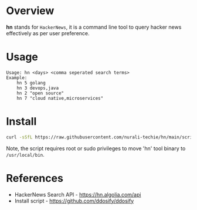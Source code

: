 # Overview

**hn** stands for `HackerNews`, it is a command line tool to query hacker news effectively as per user preference.

# Usage

```
Usage: hn <days> <comma seperated search terms>
Example:
	hn 5 golang
	hn 3 devops,java
	hn 2 "open source"
	hn 7 "cloud native,microservices"
```

# Install

```bash
curl -sSfL https://raw.githubusercontent.com/nurali-techie/hn/main/scripts/install.sh | sh
```

Note, the script requires root or sudo privileges to move 'hn' tool binary to `/usr/local/bin`.


# References

- HackerNews Search API - https://hn.algolia.com/api
- Install script - https://github.com/ddosify/ddosify
